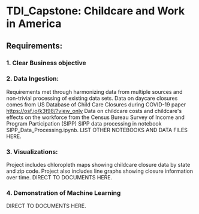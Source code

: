# TDI_Capstone: Childcare and Work in America
## Requirements:
### 1. Clear Business objective
### 2. Data Ingestion: 
Requirements met through harmonizing data from multiple sources and non-trivial processing of existing data sets. 
Data on daycare closures comes from US Database of Child Care Closures during COVID-19 paper https://osf.io/k3t98/?view_only
Data on childcare costs and childcare's effects on the workforce from the Census Bureau Survey of Income and Program Participation (SIPP)
SIPP data processing in notebook SIPP_Data_Processing.ipynb. 
 LIST OTHER NOTEBOOKS AND DATA FILES HERE.
### 3. Visualizations:
 Project includes chloropleth maps showing childcare closure data by state and zip code.
 Project also includes line graphs showing closure information over time.
 DIRECT TO DOCUMENTS HERE.
### 4. Demonstration of Machine Learning
 DIRECT TO DOCUMENTS HERE.
